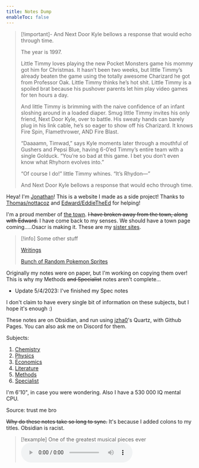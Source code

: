 ```yaml
---
title: Notes Dump
enableToc: false
---
```


> [!important]- And Next Door Kyle bellows a response that would echo through time.
> 
> The year is 1997. 
> 
> Little Timmy loves playing the new Pocket Monsters game his mommy got him for Christmas. It hasn’t been two weeks, but little Timmy’s already beaten the game using the totally awesome Charizard he got from Professor Oak. Little Timmy thinks he’s hot shit. Little Timmy is a spoiled brat because his pushover parents let him play video games for ten hours a day. 
> 
> And little Timmy is brimming with the naive confidence of an infant sloshing around in a loaded diaper.  Smug little Timmy invites his only friend, Next Door Kyle, over to battle. His sweaty hands can barely plug in his link cable, he’s so eager to show off his Charizard. It knows Fire Spin, Flamethrower, AND Fire Blast.  
> 
> “Daaaamn, Timwad,” says Kyle moments later through a mouthful of Gushers and Pepsi Blue, having 6-0’ed Timmy’s entire team with a single Golduck. “You’re so bad at this game. I bet you don’t even know what Rhyhorn evolves into.”  
> 
> “Of course I do!” little Timmy whines. “It’s Rhydon—”  
> 
> And Next Door Kyle bellows a response that would echo through time.
  

Heya! I'm [Jonathan](Writings/AboutMe.md)! This is a website I made as a side project! Thanks to [Thomas/nottacoz](https://github.com/nottacoz) and [Edward/EddieTheEd](https://github.com/eddietheed) for helping! 

I'm a proud member of [the town](Writings/town.md). ~~I have broken away from the town, along with Edward.~~ I have come back to my senses. We should have a town page coming.....Osacr is making it. These are my [sister sites](townsites.md).

> [!info] Some other stuff
> 
> [Writings](Writings/Writings.md)
> 
>[Bunch of Random Pokemon Sprites](poke)

Originally my notes were on paper, but I'm working on copying them over! This is why my Methods ~~and Specialist~~ notes aren't complete...
- Update 5/4/2023: I've finished my Spec notes

I don't claim to have every single bit of information on these subjects, but I hope it's enough :)

These notes are on Obsidian, and run using [jzha0](https://github.com/jackyzha0)'s Quartz, with Github Pages. You can also ask me on Discord for them.

Subjects:
1. [Chemistry](Subjects/Chemistry.md)
2. [Physics](Subjects/Physics.md)
3. [Economics](Subjects/Economics.md)
4. [Literature](Subjects/Literature.md)
5. [Methods](Subjects/Methods.md)
6. [Specialist](Subjects/Specialist.md)

I'm 6'10", in case you were wondering. Also I have a 530 000 IQ mental CPU.

Source: trust me bro

~~Why do these notes take so long to sync.~~ It's because I added colons to my titles. Obsidian is racist.


>[!example] One of the greatest musical pieces ever
>![](L's%20Theme.mp3)
